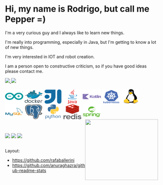 # Hi, my name is Rodrigo, but call me Pepper =)

I'm a very curious guy and I always like to learn new things. 

I'm really into programming, especially in Java, but I'm getting to know a lot of new things. 

I'm very interested in IOT and robot creation. 

I am a person open to constructive criticism, so if you have good ideas please contact me.

<div>
  <a href="https://github.com/rodrigospimentacwb">
  <img height="180em" src="https://github-readme-stats.vercel.app/api?username=rodrigospimentacwb&count_private=true&show_icons=true&theme=react&custom_title=Pepper's Github Stats&include_all_commits=true&count_private=true&cache_seconds=14400"/>
  <img height="180em" src="https://github-readme-stats.vercel.app/api/top-langs/?username=rodrigospimentacwb&count_private=true&show_icons=true&theme=react&langs_count=8&layout=compact)](https://github.com/anuraghazra/github-readme-stats&cache_seconds=14400"/>
  </a>
</div>
<div style="display: inline_block" ><br>  
  <img align="center" alt="Arduino" height="50" width="60" src="https://github.com/rodrigospimentacwb/devicons/blob/master/arduino-original.svg">
  <img align="center" alt="Docker" height="50" width="60" src="https://github.com/rodrigospimentacwb/devicons/blob/master/docker-original-wordmark.svg">
  <img align="center" alt="IntelliJ" height="50" width="60" src="https://github.com/rodrigospimentacwb/devicons/blob/master/intellij-plain.svg">
  <img align="center" alt="Java" height="50" width="60" src="https://github.com/rodrigospimentacwb/devicons/blob/master/java-original-wordmark.svg">
  <img align="center" alt="Kotlin" height="50" width="60" src="https://github.com/rodrigospimentacwb/devicons/blob/master/kotlin-plain-wordmark.svg">
  <img align="center" alt="Kubernetes" height="50" width="60" src="https://github.com/rodrigospimentacwb/devicons/blob/master/kubernetes-plain-wordmark.svg">
  <img align="center" alt="Linux" height="50" width="60" src="https://github.com/rodrigospimentacwb/devicons/blob/master/linux-original.svg">
  <img align="center" alt="Mysql" height="50" width="60" src="https://github.com/rodrigospimentacwb/devicons/blob/master/mysql-original-wordmark.svg">
  <img align="center" alt="Postgres" height="50" width="60" src="https://github.com/rodrigospimentacwb/devicons/blob/master/postgresql-original.svg">
  <img align="center" alt="Python" height="50" width="60" src="https://github.com/rodrigospimentacwb/devicons/blob/master/python-original-wordmark.svg">
  <img align="center" alt="Redis" height="50" width="60" src="https://github.com/rodrigospimentacwb/devicons/blob/master/redis-original-wordmark.svg">
  <img align="center" alt="Spring" height="50" width="60" src="https://github.com/rodrigospimentacwb/devicons/blob/master/spring-original-wordmark.svg">
  
  <img align="right" height="200" width="240" src="https://github.com/rodrigospimentacwb/rodrigospimentacwb/blob/main/images/ranger.gif">
</div>

##
<br>  
<div>   
  <a href="https://www.instagram.com/rodrigospepper/" target="_blank"><img src="https://img.shields.io/badge/-Instagram-%23E4405F?style=for-the-badge&logo=instagram&logoColor=white" target="_blank"></a> 	 
  <a href = ""><img src="https://img.shields.io/badge/-Gmail-%23333?style=for-the-badge&logo=gmail&logoColor=white" target="_blank"></a>
  <a href="https://www.linkedin.com/in/rodrigo-pimenta-bb857925" target="_blank"><img src="https://img.shields.io/badge/-LinkedIn-%230077B5?style=for-the-badge&logo=linkedin&logoColor=white" target="_blank"></a>
</div>

##
Layout: 
 * https://github.com/rafaballerini
 * https://github.com/anuraghazra/github-readme-stats
 
